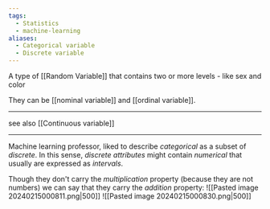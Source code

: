 ```yaml
---
tags:
  - Statistics
  - machine-learning
aliases:
  - Categorical variable
  - Discrete variable
---
```

A type of [[Random Variable]] that contains two or more levels - like sex and color

They can be [[nominal variable]] and [[ordinal variable]].

---
see also [[Continuous variable]]

---

Machine learning professor, liked to describe *categorical* as a subset of *discrete*. In this sense, *discrete attributes* might contain *numerical* that usually are expressed as *intervals*. 

Though they don't carry the *multiplication* property (because they are not numbers) we can say that they carry the *addition* property:
![[Pasted image 20240215000811.png|500]]
![[Pasted image 20240215000830.png|500]]